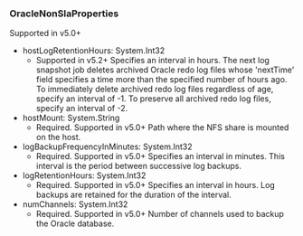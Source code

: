 ### OracleNonSlaProperties
Supported in v5.0+

- hostLogRetentionHours: System.Int32
  - Supported in v5.2+
  Specifies an interval in hours. The next log snapshot job deletes archived Oracle redo log files whose 'nextTime' field specifies a time more than the specified number of hours ago. To immediately delete archived redo log files regardless of age, specify an interval of -1. To preserve all archived redo log files, specify an interval of -2.
- hostMount: System.String
  - Required. Supported in v5.0+
  Path where the NFS share is mounted on the host.
- logBackupFrequencyInMinutes: System.Int32
  - Required. Supported in v5.0+
  Specifies an interval in minutes. This interval is the period between successive log backups.
- logRetentionHours: System.Int32
  - Required. Supported in v5.0+
  Specifies an interval in hours. Log backups are retained for the duration of the interval.
- numChannels: System.Int32
  - Required. Supported in v5.0+
  Number of channels used to backup the Oracle database.
